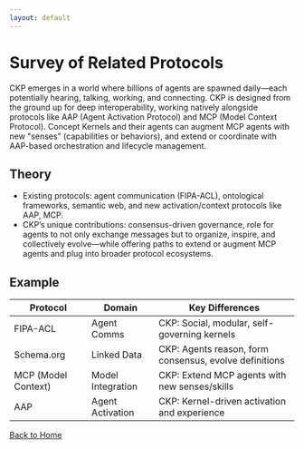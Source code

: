 ```yaml
---
layout: default
---
```

# Survey of Related Protocols

CKP emerges in a world where billions of agents are spawned daily—each potentially hearing, talking, working, and connecting. CKP is designed from the ground up for deep interoperability, working natively alongside protocols like AAP (Agent Activation Protocol) and MCP (Model Context Protocol). Concept Kernels and their agents can augment MCP agents with new "senses" (capabilities or behaviors), and extend or coordinate with AAP-based orchestration and lifecycle management.

## Theory

- Existing protocols: agent communication (FIPA-ACL), ontological frameworks, semantic web, and new activation/context protocols like AAP, MCP.
- CKP’s unique contributions: consensus-driven governance, role for agents to not only exchange messages but to organize, inspire, and collectively evolve—while offering paths to extend or augment MCP agents and plug into broader protocol ecosystems.

## Example

| Protocol            | Domain              | Key Differences                                          |
|---------------------|--------------------|----------------------------------------------------------|
| FIPA-ACL            | Agent Comms        | CKP: Social, modular, self-governing kernels             |
| Schema.org          | Linked Data        | CKP: Agents reason, form consensus, evolve definitions   |
| MCP (Model Context) | Model Integration  | CKP: Extend MCP agents with new senses/skills            |
| AAP                 | Agent Activation   | CKP: Kernel-driven activation and experience             |

[Back to Home](index.md)